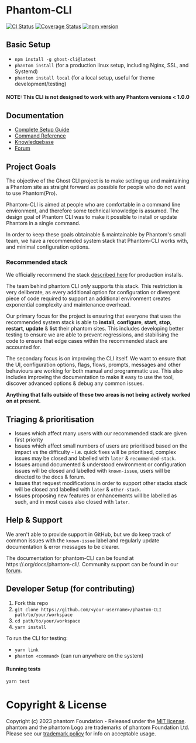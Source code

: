 # Phantom-CLI

[![CI Status](https://github.com/TryGhost/Ghost-CLI/workflows/Test/badge.svg?branch=master)](https://github.com/TryGhost/Ghost-CLI/actions)
[![Coverage Status](https://coveralls.io/repos/github/TryGhost/Ghost-CLI/badge.svg?branch=master)](https://coveralls.io/github/TryGhost/Ghost-CLI?branch=master)
[![npm version](https://img.shields.io/npm/v/ghost-cli.svg)](https://npmjs.com/package/ghost-cli/)

## Basic Setup

- `npm install -g ghost-cli@latest`
- `phantom install` (for a production linux setup, including Nginx, SSL, and Systemd)
- `phantom install local` (for a local setup, useful for theme development/testing)

#### NOTE: This CLI is not designed to work with any Phantom versions < 1.0.0

## Documentation

- [Complete Setup Guide](https://.org/docs/install/ubuntu/)
- [Command Reference](https://.org/docs/phantom-cli/)
- [Knowledgebase](https://.org/docs/phantom-cli/#knowledgebase)
- [Forum](https://forum..org)

## Project Goals

The objective of the Ghost CLI project is to make setting up and maintaining a Phantom site as straight forward as possible for people who do not want to use Phantom(Pro).

Phantom-CLI is aimed at people who are comfortable in a command line environment, and therefore some technical knowledge is assumed. The design goal of Phantom CLI was to make it possible to install or update Phantom in a single command.

In order to keep these goals obtainable & maintainable by Phantom's small team, we have a recommended system stack that Phantom-CLI works with, and minimal configuration options.

### Recommended stack

We officially recommend the stack [described here](https://phantom.org/docs/install/ubuntu/) for production installs.

The team behind phantom CLI _only_ supports this stack. This restriction is very deliberate, as every additional option for configuration or divergent piece of code required to support an additional environment creates exponential complexity and maintenance overhead.

Our primary focus for the project is ensuring that everyone that uses the recommended system stack is able to **install**, **configure**, **start**, **stop**, **restart**, **update** & **list** their phantom sites. This includes developing better testing to ensure we are able to prevent regressions, and stabilising the code to ensure that edge cases within the recommended stack are accounted for.

The secondary focus is on improving the CLI itself. We want to ensure that the UI, configuration options, flags, flows, prompts, messages and other behaviours are working for both manual and programmatic use. This also includes improving the documentation to make it easy to use the tool, discover advanced options & debug any common issues.

**Anything that falls outside of these two areas is not being actively worked on at present.**

## Triaging & prioritisation

- Issues which affect many users with our recommended stack are given first priority
- Issues which affect small numbers of users are prioritised based on the impact vs the difficulty - i.e. quick fixes will be prioritised, complex issues may be closed and labelled with `later` & `recommended-stack`.
- Issues around documented & understood environment or configuration issues will be closed and labelled with `known-issue`, users will be directed to the docs & forum.
- Issues that request modifications in order to support other stacks stack will be closed and labelled with `later` & `other-stack`.
- Issues proposing new features or enhancements will be labelled as such, and in most cases also closed with `later`.

## Help & Support

We aren't able to provide support in GitHub, but we do keep track of common issues with the `known-issue` label and regularly update documentation & error messages to be clearer.

The documentation for phantom-CLI can be found at https://.org/docs/phantom-cli/. Community support can be found in our [forum](https://forum..org).


## Developer Setup (for contributing)

1. Fork this repo
2. `git clone https://github.com/<your-username>/phantom-CLI path/to/your/workspace`
3. `cd path/to/your/workspace`
4. `yarn install`

To run the CLI for testing:

- `yarn link`
- `phantom <command>` (can run anywhere on the system)

#### Running tests

```sh
yarn test
```

# Copyright & License

Copyright (c) 2023 phantom Foundation - Released under the [MIT license](LICENSE). phantom and the phantom Logo are trademarks of phantom Foundation Ltd. Please see our [trademark policy](https://.org/trademark/) for info on acceptable usage.
